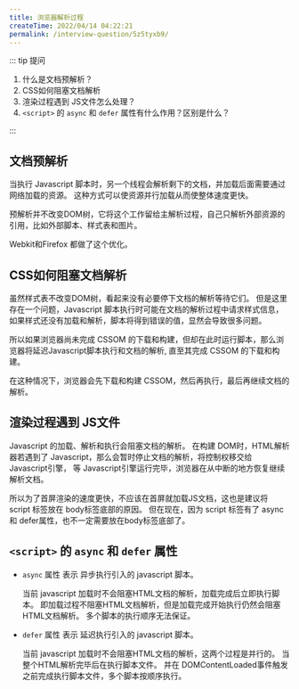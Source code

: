 ```yaml
---
title: 浏览器解析过程
createTime: 2022/04/14 04:22:21
permalink: /interview-question/5z5tyxb9/
---
```


::: tip 提问

1. 什么是文档预解析？
2. CSS如何阻塞文档解析
3. 渲染过程遇到 JS文件怎么处理？
4. `<script>` 的 `async` 和 `defer` 属性有什么作用？区别是什么？

:::

## 文档预解析

当执行 Javascript 脚本时，另一个线程会解析剩下的文档，并加载后面需要通过网络加载的资源。
这种方式可以使资源并行加载从而使整体速度更快。

预解析并不改变DOM树，它将这个工作留给主解析过程，自己只解析外部资源的引用，比如外部脚本、样式表和图片。

Webkit和Firefox 都做了这个优化。

## CSS如何阻塞文档解析

虽然样式表不改变DOM树，看起来没有必要停下文档的解析等待它们。
但是这里存在一个问题，Javascript 脚本执行时可能在文档的解析过程中请求样式信息，
如果样式还没有加载和解析，脚本将得到错误的值，显然会导致很多问题。

所以如果浏览器尚未完成 CSSOM 的下载和构建，但却在此时运行脚本，那么浏览器将延迟Javascript脚本执行和文档的解析,
直至其完成 CSSOM 的下载和构建。

在这种情况下，浏览器会先下载和构建 CSSOM，然后再执行，最后再继续文档的解析。

## 渲染过程遇到 JS文件

Javascript 的加载、解析和执行会阻塞文档的解析。
在构建 DOM时，HTML解析器若遇到了 Javascript，那么会暂时停止文档的解析，将控制权移交给 Javascript引擎，
等 Javascript引擎运行完毕，浏览器在从中断的地方恢复继续解析文档。

所以为了首屏渲染的速度更快，不应该在首屏就加载JS文档，这也是建议将 script 标签放在 body标签底部的原因。
但在现在，因为 script 标签有了 async 和 defer属性，也不一定需要放在body标签底部了。

## `<script>` 的 `async` 和 `defer` 属性

- `async` 属性 表示 异步执行引入的 javascript 脚本。

  当前 javascript 加载时不会阻塞HTML文档的解析，加载完成后立即执行脚本。
  即加载过程不阻塞HTML文档解析，但是加载完成开始执行仍然会阻塞HTML文档解析。
  多个脚本的执行顺序无法保证。

- `defer` 属性 表示 延迟执行引入的 javascript 脚本。

  当前 javascript 加载时不会阻塞HTML文档的解析，这两个过程是并行的。
  当整个HTML解析完毕后在执行脚本文件。
  并在 DOMContentLoaded事件触发之前完成执行脚本文件，多个脚本按顺序执行。
